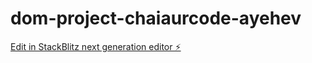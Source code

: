 # dom-project-chaiaurcode-ayehev

[Edit in StackBlitz next generation editor ⚡️](https://stackblitz.com/~/github.com/RishabhSharma0903/dom-project-chaiaurcode-ayehev)